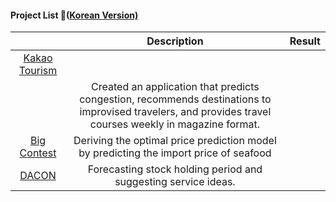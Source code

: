 #### Project List 📝([Korean Version)](https://viridian-monarch-554.notion.site/Project-List-2fb5f156c064465f9dcd66d49e4188ee)
|                                                                                 	|                                      Description                                      	| Result 	|
|:-------------------------------------------------------------------------------:	|:-------------------------------------------------------------------------------------:	|--------	|
| [Kakao Tourism](https://github.com/loveacaji/Project/tree/main/Kakao%20Tourism) 	| 
               	| Created an application that predicts congestion, recommends destinations to improvised travelers, and provides travel courses weekly in magazine format.         	|
|   [Big Contest](https://github.com/loveacaji/Project/tree/main/BIG%20CONTEST)   	| Deriving the optimal price prediction model by predicting the import price of seafood 	|        	|
| [DACON](https://dacon.io/competitions/official/235798/overview/description)     	| Forecasting stock holding period and suggesting service ideas.                        	|        	|
